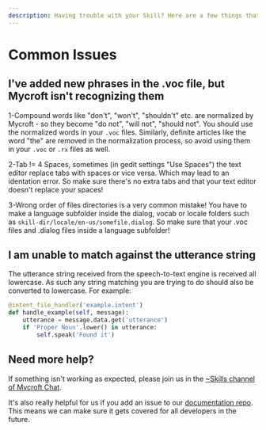 ```yaml
---
description: Having trouble with your Skill? Here are a few things that we sometimes see.
---
```


# Common Issues

## I've added new phrases in the .voc file, but Mycroft isn't recognizing them

1-Compound words like "don't", "won't", "shouldn't" etc. are normalized by Mycroft - so they become "do not", "will not", "should not". You should use the normalized words in your `.voc` files. Similarly, definite articles like the word "the" are removed in the normalization process, so avoid using them in your `.voc` or `.rx` files as well.

2-Tab != 4 Spaces, sometimes \(in gedit settings "Use Spaces"\) the text editor replace tabs with spaces or vice versa. Which may lead to an identation error. So make sure there's no extra tabs and that your text editor doesn't replace your spaces!

3-Wrong order of files directories is a very common mistake! You have to make a language subfolder inside the dialog, vocab or locale folders such as `skill-dir/locale/en-us/somefile.dialog`. So make sure that your .voc files and .dialog files inside a language subfolder!

## I am unable to match against the utterance string

The utterance string received from the speech-to-text engine is received all lowercase. As such any string matching you are trying to do should also be converted to lowercase. For example:

```python
@intent_file_handler('example.intent')
def handle_example(self, message):
    utterance = message.data.get('utterance')
    if 'Proper Noun'.lower() in utterance:
        self.speak('Found it')
```

## Need more help?

If something isn't working as expected, please join us in the [~Skills channel of Mycroft Chat](https://chat.mycroft.ai/community/channels/skills).

It's also really helpful for us if you add an issue to our [documentation repo](https://github.com/MycroftAI/documentation/issues). This means we can make sure it gets covered for all developers in the future.

